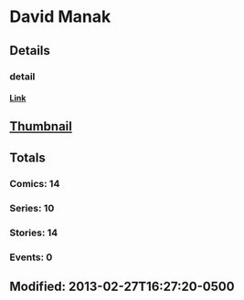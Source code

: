 # David  Manak 
## Details
### detail
#### [Link](http://marvel.com/comics/creators/8351/david_manak?utm_campaign=apiRef&utm_source=225578a89fc76f3d20fbffda5d17a88d)
## [Thumbnail](http://i.annihil.us/u/prod/marvel/i/mg/9/30/4badc1c863069.jpg)
## Totals
### Comics: 14
### Series: 10
### Stories: 14
### Events: 0
## Modified: 2013-02-27T16:27:20-0500